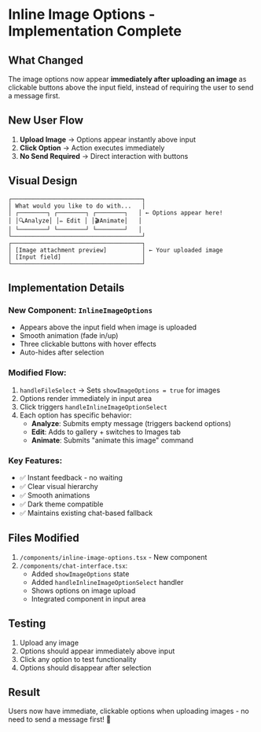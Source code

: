 # Inline Image Options - Implementation Complete

## What Changed

The image options now appear **immediately after uploading an image** as clickable buttons above the input field, instead of requiring the user to send a message first.

## New User Flow

1. **Upload Image** → Options appear instantly above input
2. **Click Option** → Action executes immediately
3. **No Send Required** → Direct interaction with buttons

## Visual Design

```
┌─────────────────────────────────────┐
│ What would you like to do with...   │
│ ┌────────┐ ┌────────┐ ┌────────┐   │ ← Options appear here!
│ │🔍Analyze│ │✏️ Edit │ │🎬Animate│   │
│ └────────┘ └────────┘ └────────┘   │
└─────────────────────────────────────┘
┌─────────────────────────────────────┐
│ [Image attachment preview]          │ ← Your uploaded image
│ [Input field]                       │
└─────────────────────────────────────┘
```

## Implementation Details

### New Component: `InlineImageOptions`
- Appears above the input field when image is uploaded
- Smooth animation (fade in/up)
- Three clickable buttons with hover effects
- Auto-hides after selection

### Modified Flow:
1. `handleFileSelect` → Sets `showImageOptions = true` for images
2. Options render immediately in input area
3. Click triggers `handleInlineImageOptionSelect`
4. Each option has specific behavior:
   - **Analyze**: Submits empty message (triggers backend options)
   - **Edit**: Adds to gallery + switches to Images tab
   - **Animate**: Submits "animate this image" command

### Key Features:
- ✅ Instant feedback - no waiting
- ✅ Clear visual hierarchy
- ✅ Smooth animations
- ✅ Dark theme compatible
- ✅ Maintains existing chat-based fallback

## Files Modified

1. `/components/inline-image-options.tsx` - New component
2. `/components/chat-interface.tsx`:
   - Added `showImageOptions` state
   - Added `handleInlineImageOptionSelect` handler
   - Shows options on image upload
   - Integrated component in input area

## Testing

1. Upload any image
2. Options should appear immediately above input
3. Click any option to test functionality
4. Options should disappear after selection

## Result

Users now have immediate, clickable options when uploading images - no need to send a message first! 🎉